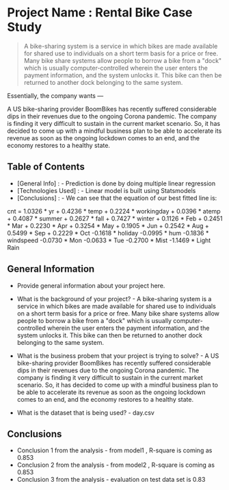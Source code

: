 # Project Name : Rental Bike Case Study
> A bike-sharing system is a service in which bikes are made available for shared use to individuals on a short term basis for a price or free. Many bike share systems allow people to borrow a bike from a "dock" which is usually computer-controlled wherein the user enters the payment information, and the system unlocks it. This bike can then be returned to another dock belonging to the same system.

Essentially, the company wants —

A US bike-sharing provider BoomBikes has recently suffered considerable dips in their revenues due to the ongoing Corona pandemic. The company is finding it very difficult to sustain in the current market scenario. So, it has decided to come up with a mindful business plan to be able to accelerate its revenue as soon as the ongoing lockdown comes to an end, and the economy restores to a healthy state.


## Table of Contents
* [General Info] : - Prediction is done by doing multiple linear regression
* [Technologies Used] : - Linear model is built using Statsmodels
* [Conclusions] : - We can see that the equation of our best fitted line is:

cnt = 1.0326 * yr + 0.4236 * temp + 0.2224  * workingday + 0.0396 * atemp + 0.4087 * summer + 0.2627 * fall + 0.7427 * winter + 0.1126 * Feb + 0.2451 * Mar + 0.2230 * Apr + 0.3254 * May + 0.1905  *  Jun + 0.2542  *  Aug + 0.5499 * Sep + 0.2229 * Oct  -0.1618  * holiday  -0.0995 * hum  -0.1836 * windspeed -0.0730 * Mon -0.0633 * Tue -0.2700 * Mist -1.1469 * Light Rain


## General Information
- Provide general information about your project here.
- What is the background of your project? - A bike-sharing system is a service in which bikes are made available for shared use to individuals on a short term basis for a price or free. Many bike share systems allow people to borrow a bike from a "dock" which is usually computer-controlled wherein the user enters the payment information, and the system unlocks it. This bike can then be returned to another dock belonging to the same system.
- What is the business probem that your project is trying to solve? - A US bike-sharing provider BoomBikes has recently suffered considerable dips in their revenues due to the ongoing Corona pandemic. The company is finding it very difficult to sustain in the current market scenario. So, it has decided to come up with a mindful business plan to be able to accelerate its revenue as soon as the ongoing lockdown comes to an end, and the economy restores to a healthy state.

- What is the dataset that is being used? - day.csv


## Conclusions
- Conclusion 1 from the analysis - from model1 , R-square is coming as 0.853
- Conclusion 2 from the analysis - from model2 , R-square is coming as 0.853
- Conclusion 3 from the analysis - evaluation on test data set is 0.83




